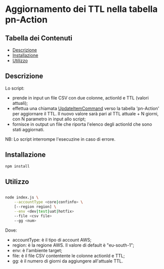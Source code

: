 # Aggiornamento dei TTL nella tabella pn-Action

## Tabella dei Contenuti

- [Descrizione](#Descrizione)
- [Installazione](#installazione)
- [Utilizzo](#utilizzo)

## Descrizione
Lo script:
- prende in input un file CSV con due colonne, actionId e TTL (valori attuali);
- effettua una chiamata [UpdateItemCommand](https://docs.aws.amazon.com/AWSJavaScriptSDK/v3/latest/client/dynamodb/command/UpdateItemCommand/) verso la tabella 'pn-Action' per aggiornare il TTL. Il nuovo valore sarà pari al TTL attuale + N giorni, con N parametro in input allo script;
- fornisce in output un file che riporta l'elenco degli actionId che sono stati aggiornati. 

NB: Lo script interrompe l'esecuzine in caso di errore.

## Installazione

```bash
npm install
```

## Utilizzo

```bash

node index.js \
	--accountType <core|confinfo> \
	[--region region] \
	--env <dev|test|uat|hotfix>
	--file <csv file>
	--gg <num>

```

Dove:
- accountType: è il tipo di account AWS;
- region: è la regione AWS. Il valore di default è "eu-south-1";
- env: è l'ambiente target;
- file: è il file CSV contentente le colonne actionId e TTL;
- gg: è il numero di giorni da aggiungere all'attuale TTL.

